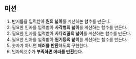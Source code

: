 ## **미션**

1. 반지름을 입력받아 **원의 넓이**를 계산하는 함수를 만든다.
2. 필요한 인자를 입력받아 **사각형의 넓이**를 계산하는 함수를 만든다.
3. 필요한 인자를 입력받아 **사다리꼴의 넓이**를 계산하는 함수를 만든다.
4. 필요한 인자를 입력받아 **원기둥의 넒이**를 계산하는 함수를 만든다.
5. 숫자가 아니면 **에러를 반환**하도록 구현한다.
6. 인자의갯수가 **부족하면 에러를 반환**한다.
